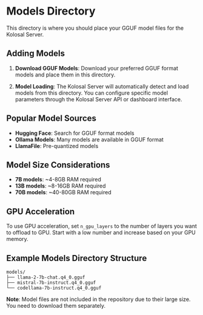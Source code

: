# Models Directory

This directory is where you should place your GGUF model files for the Kolosal Server.

## Adding Models

1. **Download GGUF Models**: Download your preferred GGUF format models and place them in this directory.

2. **Model Loading**: The Kolosal Server will automatically detect and load models from this directory. You can configure specific model parameters through the Kolosal Server API or dashboard interface.

## Popular Model Sources

- **Hugging Face**: Search for GGUF format models
- **Ollama Models**: Many models are available in GGUF format
- **LlamaFile**: Pre-quantized models

## Model Size Considerations

- **7B models**: ~4-8GB RAM required
- **13B models**: ~8-16GB RAM required  
- **70B models**: ~40-80GB RAM required

## GPU Acceleration

To use GPU acceleration, set `n_gpu_layers` to the number of layers you want to offload to GPU. Start with a low number and increase based on your GPU memory.

## Example Models Directory Structure

```
models/
├── llama-2-7b-chat.q4_0.gguf
├── mistral-7b-instruct.q4_0.gguf
└── codellama-7b-instruct.q4_0.gguf
```

**Note**: Model files are not included in the repository due to their large size. You need to download them separately.
